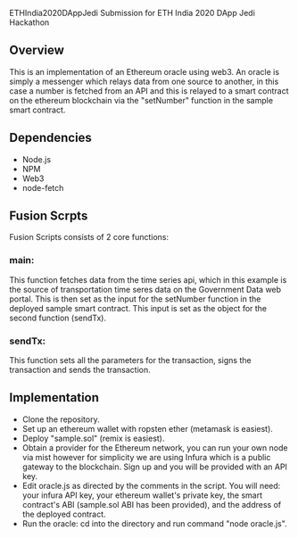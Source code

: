  ETHIndia2020DAppJedi
Submission for ETH India 2020 DApp Jedi Hackathon

## Overview

This is an implementation of an Ethereum oracle using web3. An oracle is simply a messenger which relays data from one source to another, in this case a number is fetched from an API and this is relayed to a smart contract on the ethereum blockchain via the "setNumber" function in the sample smart contract.

## Dependencies
* Node.js
* NPM
* Web3
* node-fetch

## Fusion Scrpts

Fusion Scripts consists of 2 core functions:

### main: 
This function fetches data from the time series api, which in this example is the source of transportation time seres data on the Government Data web portal. This is then set as the input for the setNumber function in the deployed sample smart contract. This input is set as the object for the second function (sendTx).

### sendTx: 
This function sets all the parameters for the transaction, signs the transaction and sends the transaction.



## Implementation

* Clone the repository.
* Set up an ethereum wallet with ropsten ether (metamask is easiest).
* Deploy "sample.sol" (remix is easiest).
* Obtain a provider for the Ethereum network, you can run your own node via mist however for simplicity we are using Infura which is a public gateway to the blockchain. Sign up and you will be provided with an API key.
* Edit oracle.js as directed by the comments in the script. You will need: your infura API key, your ethereum wallet's private key, the smart contract's ABI (sample.sol ABI has been provided), and the address of the deployed contract.
* Run the oracle: cd into the directory and run command "node oracle.js".
